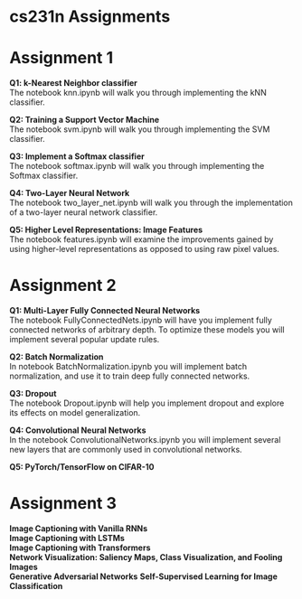 # cs231n Assignments
# Assignment 1
**Q1: k-Nearest Neighbor classifier**<br>
The notebook knn.ipynb will walk you through implementing the kNN classifier.

**Q2: Training a Support Vector Machine**<br>
The notebook svm.ipynb will walk you through implementing the SVM classifier.

**Q3: Implement a Softmax classifier**<br>
The notebook softmax.ipynb will walk you through implementing the Softmax classifier.

**Q4: Two-Layer Neural Network**<br>
The notebook two_layer_net.ipynb will walk you through the implementation of a two-layer neural network classifier.

**Q5: Higher Level Representations: Image Features**<br>
The notebook features.ipynb will examine the improvements gained by using higher-level representations as opposed to using raw pixel values.

# Assignment 2
**Q1: Multi-Layer Fully Connected Neural Networks**<br>
The notebook FullyConnectedNets.ipynb will have you implement fully connected networks of arbitrary depth. To optimize these models you will implement several popular update rules.

**Q2: Batch Normalization**<br>
In notebook BatchNormalization.ipynb you will implement batch normalization, and use it to train deep fully connected networks.

**Q3: Dropout**<br>
The notebook Dropout.ipynb will help you implement dropout and explore its effects on model generalization.

**Q4: Convolutional Neural Networks**<br>
In the notebook ConvolutionalNetworks.ipynb you will implement several new layers that are commonly used in convolutional networks.

**Q5: PyTorch/TensorFlow on CIFAR-10**<br>

# Assignment 3
**Image Captioning with Vanilla RNNs**<br>
**Image Captioning with LSTMs**<br>
**Image Captioning with Transformers**<br>
**Network Visualization: Saliency Maps, Class Visualization, and Fooling Images**<br>
**Generative Adversarial Networks**
**Self-Supervised Learning for Image Classification**
